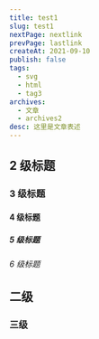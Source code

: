```yaml
---
title: test1
slug: test1
nextPage: nextlink
prevPage: lastlink
createAt: 2021-09-10
publish: false
tags:
  - svg
  - html
  - tag3
archives:
  - 文章
  - archives2
desc: 这里是文章表述
---
```


## 2 级标题

### 3 级标题

#### 4 级标题

##### 5 级标题

###### 6 级标题

## 二级

### 三级
